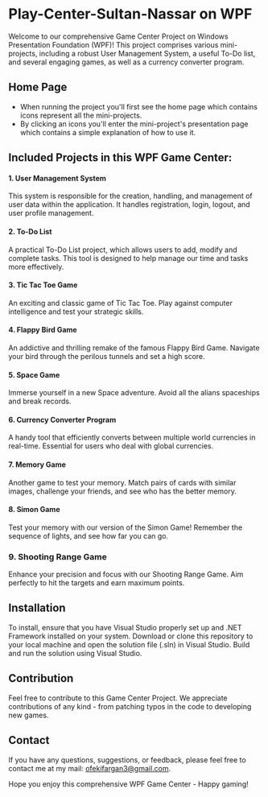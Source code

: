 # Play-Center-Sultan-Nassar on WPF

Welcome to our comprehensive Game Center Project on Windows Presentation Foundation (WPF)! This project comprises various mini-projects, including a robust User Management System, a useful To-Do list, and several engaging games, as well as a currency converter program. 


## Home Page
- When running the project you'll first see the home page which contains icons represent all the mini-projects.
- By clicking an icons you'll enter the mini-project's presentation page which contains a simple explanation of how to use it.

## Included Projects in this WPF Game Center:

#### 1. User Management System
This system is responsible for the creation, handling, and management of user data within the application. It handles registration, login, logout, and user profile management.

#### 2. To-Do List
A practical To-Do List project, which allows users to add, modify and complete tasks. This tool is designed to help manage our time and tasks more effectively.

#### 3. Tic Tac Toe Game
An exciting and classic game of Tic Tac Toe. Play against computer intelligence and test your strategic skills.

#### 4. Flappy Bird Game
An addictive and thrilling remake of the famous Flappy Bird Game. Navigate your bird through the perilous tunnels and set a high score.

#### 5. Space Game
Immerse yourself in a new Space adventure. Avoid all the alians spaceships and break records.

#### 6. Currency Converter Program
A handy tool that efficiently converts between multiple world currencies in real-time. Essential for users who deal with global currencies.

#### 7. Memory Game
Another game to test your memory. Match pairs of cards with similar images, challenge your friends, and see who has the better memory.

#### 8. Simon Game
Test your memory with our version of the Simon Game! Remember the sequence of lights, and see how far you can go.

### 9. Shooting Range Game
Enhance your precision and focus with our Shooting Range Game. Aim perfectly to hit the targets and earn maximum points. 



## Installation

To install, ensure that you have Visual Studio properly set up and .NET Framework installed on your system. Download or clone this repository to your local machine and open the solution file (.sln) in Visual Studio. Build and run the solution using Visual Studio.


## Contribution

Feel free to contribute to this Game Center Project. We appreciate contributions of any kind - from patching typos in the code to developing new games.


## Contact

If you have any questions, suggestions, or feedback, please feel free to contact me at my mail: ofekifargan3@gmail.com.

Hope you enjoy this comprehensive WPF Game Center - Happy gaming!
